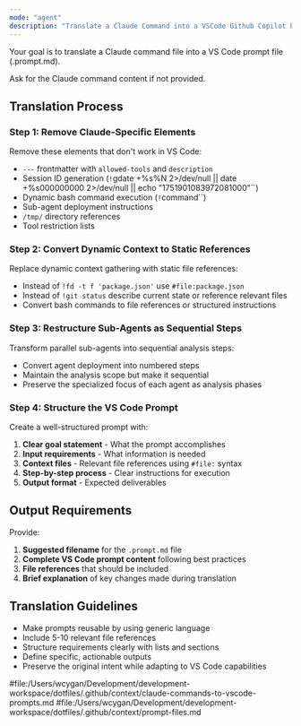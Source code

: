 ```yaml
---
mode: "agent"
description: "Translate a Claude Command into a VSCode Github Copilot Prompt File"
---
```


Your goal is to translate a Claude command file into a VS Code prompt file (.prompt.md).

Ask for the Claude command content if not provided.

## Translation Process

### Step 1: Remove Claude-Specific Elements

Remove these elements that don't work in VS Code:

- `---` frontmatter with `allowed-tools` and `description`
- Session ID generation (`!`gdate +%s%N 2>/dev/null || date +%s000000000 2>/dev/null || echo "1751901083972081000"``)
- Dynamic bash command execution (`!`command``)
- Sub-agent deployment instructions
- `/tmp/` directory references
- Tool restriction lists

### Step 2: Convert Dynamic Context to Static References

Replace dynamic context gathering with static file references:

- Instead of `!fd -t f 'package.json'` use `#file:package.json`
- Instead of `!git status` describe current state or reference relevant files
- Convert bash commands to file references or structured instructions

### Step 3: Restructure Sub-Agents as Sequential Steps

Transform parallel sub-agents into sequential analysis steps:

- Convert agent deployment into numbered steps
- Maintain the analysis scope but make it sequential
- Preserve the specialized focus of each agent as analysis phases

### Step 4: Structure the VS Code Prompt

Create a well-structured prompt with:

1. **Clear goal statement** - What the prompt accomplishes
2. **Input requirements** - What information is needed
3. **Context files** - Relevant file references using `#file:` syntax
4. **Step-by-step process** - Clear instructions for execution
5. **Output format** - Expected deliverables

## Output Requirements

Provide:

1. **Suggested filename** for the `.prompt.md` file
2. **Complete VS Code prompt content** following best practices
3. **File references** that should be included
4. **Brief explanation** of key changes made during translation

## Translation Guidelines

- Make prompts reusable by using generic language
- Include 5-10 relevant file references
- Structure requirements clearly with lists and sections
- Define specific, actionable outputs
- Preserve the original intent while adapting to VS Code capabilities

#file:/Users/wcygan/Development/development-workspace/dotfiles/.github/context/claude-commands-to-vscode-prompts.md #file:/Users/wcygan/Development/development-workspace/dotfiles/.github/context/prompt-files.md
